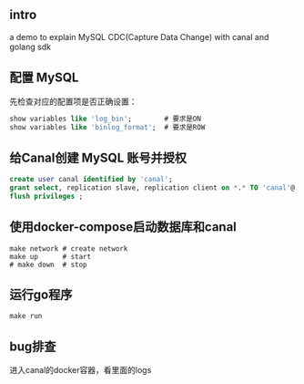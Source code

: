 ## intro
a demo to explain MySQL CDC(Capture Data Change) with canal and golang sdk

## 配置 MySQL
先检查对应的配置项是否正确设置：
```sql
show variables like 'log_bin';        # 要求是ON
show variables like 'binlog_format';  # 要求是ROW
```

## 给Canal创建 MySQL 账号并授权
```sql
create user canal identified by 'canal';
grant select, replication slave, replication client on *.* TO 'canal'@'%';
flush privileges ;
```

## 使用docker-compose启动数据库和canal
```shell
make network # create network 
make up      # start 
# make down  # stop 
```


## 运行go程序
```shell
make run
```

## bug排查
进入canal的docker容器，看里面的logs